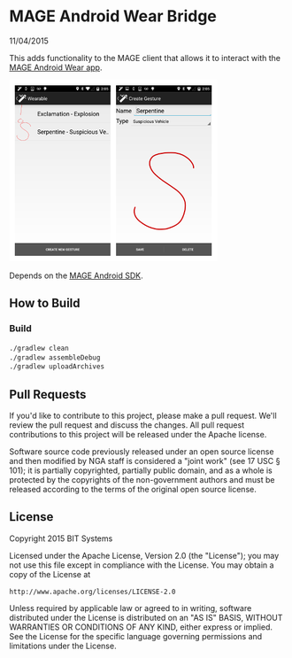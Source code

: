 # MAGE Android Wear Bridge

11/04/2015

This adds functionality to the MAGE client that allows it to interact with the [MAGE Android Wear app](https://github.com/ngageoint/mage-android-wear).

![MAGE Bridge](screenshots/composite.png)

Depends on the [MAGE Android SDK](https://github.com/ngageoint/mage-android-sdk).

## How to Build

### Build
```bash
./gradlew clean
./gradlew assembleDebug
./gradlew uploadArchives
```

## Pull Requests

If you'd like to contribute to this project, please make a pull request. We'll review the pull request and discuss the changes. All pull request contributions to this project will be released under the Apache license.

Software source code previously released under an open source license and then modified by NGA staff is considered a "joint work" (see 17 USC § 101); it is partially copyrighted, partially public domain, and as a whole is protected by the copyrights of the non-government authors and must be released according to the terms of the original open source license.

## License

Copyright 2015 BIT Systems

Licensed under the Apache License, Version 2.0 (the "License");
you may not use this file except in compliance with the License.
You may obtain a copy of the License at

    http://www.apache.org/licenses/LICENSE-2.0

Unless required by applicable law or agreed to in writing, software
distributed under the License is distributed on an "AS IS" BASIS,
WITHOUT WARRANTIES OR CONDITIONS OF ANY KIND, either express or implied.
See the License for the specific language governing permissions and
limitations under the License.
